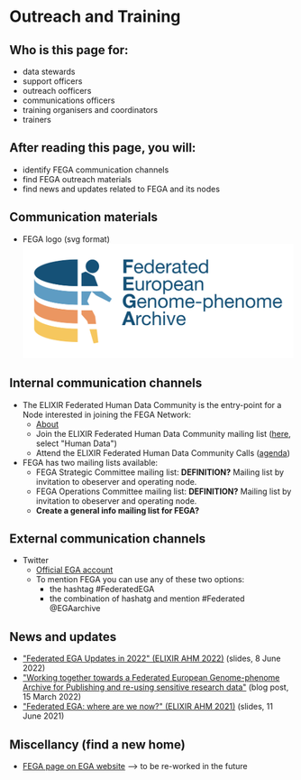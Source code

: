 # Outreach and Training

## Who is this page for:
- data stewards
- support officers
- outreach oofficers
- communications officers
- training organisers and coordinators
- trainers

## After reading this page, you will:
- identify FEGA communication channels
- find FEGA outreach materials
- find news and updates related to FEGA and its nodes

## Communication materials
- FEGA logo (svg format) ![FEGA logo](/docs/assets/img/FEGA-logo-generic.svg)

## Internal communication channels
- The ELIXIR Federated Human Data Community is the entry-point for a Node interested in joining the FEGA Network: 
  - [About](https://elixir-europe.org/communities/human-data)
  - Join the ELIXIR Federated Human Data Community mailing list ([here](https://elixir-europe.org/intranet/join-groups), select "Human Data")
  - Attend the ELIXIR Federated Human Data Community Calls ([agenda](https://docs.google.com/document/d/10OwVvHbJ7i1gI1Iw4zmVsOs8kDrG077Y52juehiFcmU/edit))
- FEGA has two mailing lists available: 
  - FEGA Strategic Committee mailing list: **DEFINITION?** Mailing list by invitation to obeserver and operating node.
  - FEGA Operations Committee mailing list: **DEFINITION?** Mailing list by invitation to obeserver and operating node.
  - **Create a general info mailing list for FEGA?**

## External communication channels
- Twitter
  - [Official EGA account](https://twitter.com/EGAarchive)
  - To mention FEGA you can use any of these two options: 
     - the hashtag #FederatedEGA
     - the combination of hashatg and mention #Federated @EGAarchive 

## News and updates
- ["Federated EGA Updates in 2022" (ELIXIR AHM 2022)](https://doi.org/10.7490/f1000research.1118988.1) (slides, 8 June 2022)
- ["Working together towards a Federated European Genome-phenome Archive for Publishing and re-using sensitive research data"](https://www.csc.fi/-/working-together-towards-a-federated-european-genome-phenome-archive) (blog post, 15 March 2022)
- ["Federated EGA: where are we now?" (ELIXIR AHM 2021)](https://doi.org/10.7490/f1000research.1119006.1) (slides, 11 June 2021)

## Miscellancy (find a new home)
- [FEGA page on EGA website](https://ega-archive.org/federated) --> to be re-worked in the future
